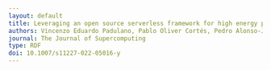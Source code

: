 ```yaml
---
layout: default
title: Leveraging an open source serverless framework for high energy physics computing
authors: Vincenzo Eduardo Padulano, Pablo Oliver Cortés, Pedro Alonso-Jordá, Enric Tejedor Saavedra, Sebastián Risco and Germán Moltó 
journal: The Journal of Supercomputing
type: RDF
doi: 10.1007/s11227-022-05016-y
---
```

